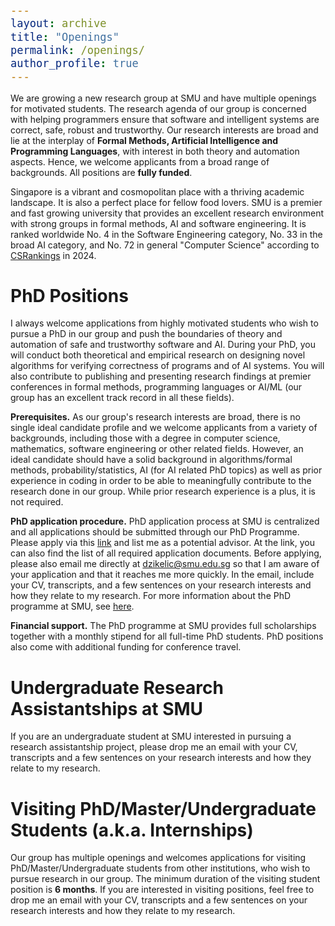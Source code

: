 ```yaml
---
layout: archive
title: "Openings"
permalink: /openings/
author_profile: true
---
```


<style type="text/css">

body, td {
   font-size: 14px;
}
code.r{
  font-size: 20px;
}
pre {
  font-size: 20px
}
</style>

We are growing a new research group at SMU and have multiple openings for motivated students. The research agenda of our group is concerned with helping programmers ensure that software and intelligent systems are correct, safe, robust and trustworthy. Our research interests are broad and lie at the interplay of **Formal Methods, Artificial Intelligence and Programming Languages**, with interest in both theory and automation aspects. Hence, we welcome applicants from a broad range of backgrounds. All positions are **fully funded**.

Singapore is a vibrant and cosmopolitan place with a thriving academic landscape. It is also a perfect place for fellow food lovers. SMU is a premier and fast growing university that provides an excellent research environment with strong groups in formal methods, AI and software engineering. It is ranked worldwide No. 4 in the Software Engineering category, No. 33 in the broad AI category, and No. 72 in general "Computer Science" according to [CSRankings](https://csrankings.org/#/index?all&us) in 2024.

# PhD Positions

I always welcome applications from highly motivated students who wish to pursue a PhD in our group and push the boundaries of theory and automation of safe and trustworthy software and AI. During your PhD, you will conduct both theoretical and empirical research on designing novel algorithms for verifying correctness of programs and of AI systems. You will also contribute to publishing and presenting research findings at premier conferences in formal methods, programming languages or AI/ML (our group has an excellent track record in all these fields).

**Prerequisites.** As our group's research interests are broad, there is no single ideal candidate profile and we welcome applicants from a variety of backgrounds, including those with a degree in computer science, mathematics, software engineering or other related fields. However, an ideal candidate should have a solid background in algorithms/formal methods, probability/statistics, AI (for AI related PhD topics) as well as prior experience in coding in order to be able to meaningfully contribute to the research done in our group. While prior research experience is a plus, it is not required.

**PhD application procedure.** PhD application process at SMU is centralized and all applications should be submitted through our PhD Programme. Please apply via this [link](https://scis.smu.edu.sg/programmes/PhD/online-application) and list me as a potential advisor. At the link, you can also find the list of all required application documents. Before applying, please also email me directly at dzikelic@smu.edu.sg so that I am aware of your application and that it reaches me more quickly. In the email, include your CV, transcripts, and a few sentences on your research interests and how they relate to my research. For more information about the PhD programme at SMU, see [here](https://scis.smu.edu.sg/programmes/PhD/overview). 

**Financial support.** The PhD programme at SMU provides full scholarships together with a monthly stipend for all full-time PhD students. PhD positions also come with additional funding for conference travel.

# Undergraduate Research Assistantships at SMU

If you are an undergraduate student at SMU interested in pursuing a research assistantship project, please drop me an email with your CV, transcripts and a few sentences on your research interests and how they relate to my research.

# Visiting PhD/Master/Undergraduate Students (a.k.a. Internships)

Our group has multiple openings and welcomes applications for visiting PhD/Master/Undergraduate students from other institutions, who wish to pursue research in our group. The minimum duration of the visiting student position is **6 months**. If you are interested in visiting positions, feel free to drop me an email with your CV, transcripts and a few sentences on your research interests and how they relate to my research.